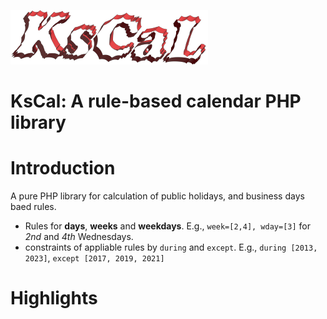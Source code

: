 ![Logo](kscal_sm.png)
# KsCal: A rule-based calendar PHP library

# Introduction

A pure PHP library for calculation of public holidays, and business days baed rules.

- Rules for **days**, **weeks** and **weekdays**.  E.g., `week=[2,4], wday=[3]` for *2nd* and *4th* Wednesdays.
- constraints of appliable rules by `during` and `except`.
E.g., `during [2013, 2023]`,  `except [2017, 2019, 2021]` 

# Highlights
